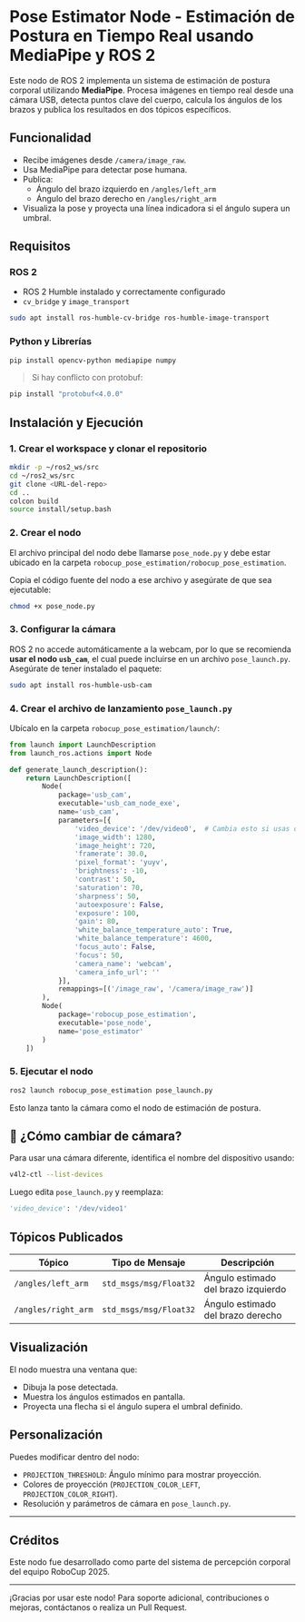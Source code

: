 # Pose Estimator Node - Estimación de Postura en Tiempo Real usando MediaPipe y ROS 2

Este nodo de ROS 2 implementa un sistema de estimación de postura corporal utilizando **MediaPipe**. Procesa imágenes en tiempo real desde una cámara USB, detecta puntos clave del cuerpo, calcula los ángulos de los brazos y publica los resultados en dos tópicos específicos.

## Funcionalidad

- Recibe imágenes desde `/camera/image_raw`.
- Usa MediaPipe para detectar pose humana.
- Publica:
  - Ángulo del brazo izquierdo en `/angles/left_arm`
  - Ángulo del brazo derecho en `/angles/right_arm`
- Visualiza la pose y proyecta una línea indicadora si el ángulo supera un umbral.

## Requisitos

### ROS 2

- ROS 2 Humble instalado y correctamente configurado
- `cv_bridge` y `image_transport`

```bash
sudo apt install ros-humble-cv-bridge ros-humble-image-transport
```

### Python y Librerías

```bash
pip install opencv-python mediapipe numpy
```

> Si hay conflicto con protobuf:
```bash
pip install "protobuf<4.0.0"
```

## Instalación y Ejecución

### 1. Crear el workspace y clonar el repositorio

```bash
mkdir -p ~/ros2_ws/src
cd ~/ros2_ws/src
git clone <URL-del-repo>
cd ..
colcon build
source install/setup.bash
```

### 2. Crear el nodo

El archivo principal del nodo debe llamarse `pose_node.py` y debe estar ubicado en la carpeta `robocup_pose_estimation/robocup_pose_estimation`.

Copia el código fuente del nodo a ese archivo y asegúrate de que sea ejecutable:

```bash
chmod +x pose_node.py
```

### 3. Configurar la cámara

ROS 2 no accede automáticamente a la webcam, por lo que se recomienda **usar el nodo `usb_cam`**, el cual puede incluirse en un archivo `pose_launch.py`. Asegúrate de tener instalado el paquete:

```bash
sudo apt install ros-humble-usb-cam
```

### 4. Crear el archivo de lanzamiento `pose_launch.py`

Ubícalo en la carpeta `robocup_pose_estimation/launch/`:

```python
from launch import LaunchDescription
from launch_ros.actions import Node

def generate_launch_description():
    return LaunchDescription([
        Node(
            package='usb_cam',
            executable='usb_cam_node_exe',
            name='usb_cam',
            parameters=[{
                'video_device': '/dev/video0',  # Cambia esto si usas otro dispositivo
                'image_width': 1280,
                'image_height': 720,
                'framerate': 30.0,
                'pixel_format': 'yuyv',
                'brightness': -10,
                'contrast': 50,
                'saturation': 70,
                'sharpness': 50,
                'autoexposure': False,
                'exposure': 100,
                'gain': 80,
                'white_balance_temperature_auto': True,
                'white_balance_temperature': 4600,
                'focus_auto': False,
                'focus': 50,
                'camera_name': 'webcam',
                'camera_info_url': ''
            }],
            remappings=[('/image_raw', '/camera/image_raw')]
        ),
        Node(
            package='robocup_pose_estimation',
            executable='pose_node',
            name='pose_estimator'
        )
    ])
```

### 5. Ejecutar el nodo

```bash
ros2 launch robocup_pose_estimation pose_launch.py
```

Esto lanza tanto la cámara como el nodo de estimación de postura.

## 🎥 ¿Cómo cambiar de cámara?

Para usar una cámara diferente, identifica el nombre del dispositivo usando:

```bash
v4l2-ctl --list-devices
```

Luego edita `pose_launch.py` y reemplaza:

```python
'video_device': '/dev/video1'
```

## Tópicos Publicados

| Tópico              | Tipo de Mensaje        | Descripción                                     |
|---------------------|------------------------|-------------------------------------------------|
| `/angles/left_arm`  | `std_msgs/msg/Float32` | Ángulo estimado del brazo izquierdo             |
| `/angles/right_arm` | `std_msgs/msg/Float32` | Ángulo estimado del brazo derecho               |

## Visualización

El nodo muestra una ventana que:
- Dibuja la pose detectada.
- Muestra los ángulos estimados en pantalla.
- Proyecta una flecha si el ángulo supera el umbral definido.

## Personalización

Puedes modificar dentro del nodo:
- `PROJECTION_THRESHOLD`: Ángulo mínimo para mostrar proyección.
- Colores de proyección (`PROJECTION_COLOR_LEFT`, `PROJECTION_COLOR_RIGHT`).
- Resolución y parámetros de cámara en `pose_launch.py`.

---

## Créditos

Este nodo fue desarrollado como parte del sistema de percepción corporal del equipo RoboCup 2025.

---

¡Gracias por usar este nodo! Para soporte adicional, contribuciones o mejoras, contáctanos o realiza un Pull Request.
